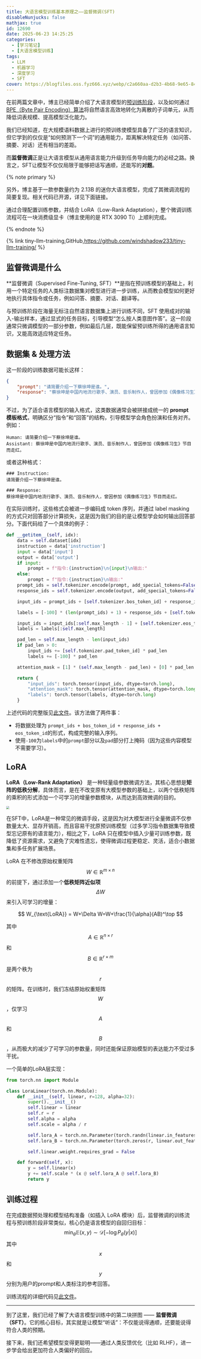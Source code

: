 ```yaml
---
title: 大语言模型训练基本原理之——监督微调(SFT)
disableNunjucks: false
mathjax: true
id: 12690
date: 2025-06-23 14:25:25
categories:
  - [学习笔记]
  - [大语言模型训练]
tags:
  - LLM
  - 机器学习
  - 深度学习
  - SFT
cover: https://blogfiles.oss.fyz666.xyz/webp/c2a660aa-d2b3-4b68-9e65-841abf6e6584.webp
---
```


在前两篇文章中，博主已经简单介绍了大语言模型的[预训练阶段](/blog/12634/)，以及如何通过[BPE（Byte Pair Encoding）算法](/blog/12679/)将自然语言高效地转化为离散的子词单元，从而降低词表规模、提高模型泛化能力。

我们已经知道，在大规模语料数据上进行的预训练使模型具备了广泛的语言知识，但它学到的仅仅是“如何预测下一个词”的通用能力，距离解决特定任务（如问答、摘要、对话）还有相当的差距。

而**监督微调**正是让大语言模型从通用语言能力升级到任务导向能力的必经之路。换言之，SFT让模型不仅仅局限于能够把话写通顺，还能写的**对题**。

{% note primary %}

另外，博主基于一款参数量约为 2.13B 的迷你大语言模型，完成了其微调流程的简要复现。相关代码已开源，详见下面链接。

通过合理配置训练参数，并结合 LoRA（Low-Rank Adaptation），整个微调训练流程可在一块消费级显卡（博主使用的是 RTX 3090 Ti）上顺利完成。

{% endnote %}

{% link tiny-llm-training,GitHub,https://github.com/windshadow233/tiny-llm-training/ %}

## 监督微调是什么

**监督微调（Supervised Fine-Tuning, SFT）**是指在预训练模型的基础上，利用一个特定任务的人类标注数据集对模型进行进一步训练，从而教会模型如何更好地执行具体指令或任务，例如问答、摘要、对话、翻译等。

与预训练阶段在海量无标注自然语言数据集上进行训练不同，SFT 使用成对的输入-输出样本，通过显式的任务目标，引导模型“怎么按人类意图作答”。这一阶段通常只微调模型的一部分参数，例如最后几层，既能保留预训练所得的通用语言知识，又能高效适应特定任务。

## 数据集 & 处理方法

这一阶段的训练数据可能长这样：

```json
{
    "prompt": "请简要介绍一下蔡徐坤是谁。",
    "response": "蔡徐坤是中国内地流行歌手、演员、音乐制作人，曾因参加《偶像练习生》节目而走红。"
}
```

不过，为了适合语言模型的输入格式，这类数据通常会被拼接成统一的 **prompt 模板格式**，明确区分“指令”和“回答”的结构，引导模型学会角色扮演和任务对齐。例如：

```raw
Human: 请简要介绍一下蔡徐坤是谁。
Assistant: 蔡徐坤是中国内地流行歌手、演员、音乐制作人，曾因参加《偶像练习生》节目而走红。
```

或者这种格式：

```raw
### Instruction:
请简要介绍一下蔡徐坤是谁。

### Response:
蔡徐坤是中国内地流行歌手、演员、音乐制作人，曾因参加《偶像练习生》节目而走红。
```

在实际训练时，这些格式会被进一步编码成 token 序列，并通过 label masking 的方式只对回答部分计算损失，这是因为我们的目的是让模型学会如何输出回答部分。下面代码给了一个具体的例子：

```python
def __getitem__(self, idx):
    data = self.dataset[idx]
    instruction = data['instruction']
    input = data['input']
    output = data['output']
    if input:
        prompt = f"指令:{instruction}\n{input}\n输出:"
    else:
        prompt = f"指令:{instruction}\n输出:"
    prompt_ids = self.tokenizer.encode(prompt, add_special_tokens=False)
    response_ids = self.tokenizer.encode(output, add_special_tokens=False)

    input_ids = prompt_ids + [self.tokenizer.bos_token_id] + response_ids

    labels = [-100] * (len(prompt_ids) + 1) + response_ids + [self.tokenizer.eos_token_id]

    input_ids = input_ids[:self.max_length - 1] + [self.tokenizer.eos_token_id]
    labels = labels[:self.max_length]

    pad_len = self.max_length - len(input_ids)
    if pad_len > 0:
        input_ids += [self.tokenizer.pad_token_id] * pad_len
        labels += [-100] * pad_len

    attention_mask = [1] * (self.max_length - pad_len) + [0] * pad_len

    return {
        "input_ids": torch.tensor(input_ids, dtype=torch.long),
        "attention_mask": torch.tensor(attention_mask, dtype=torch.long),
        "labels": torch.tensor(labels, dtype=torch.long)
    }
```

上述代码的完整版见[此文件](https://github.com/windshadow233/tiny-llm-training/blob/main/SFT/dataset.py)。该方法做了两件事：

- 将数据处理为 `prompt_ids + bos_token_id + response_ids + eos_token_id`的形式，构成完整的输入序列。
- 使用`-100`为`labels`中的`prompt`部分以及`pad`部分打上掩码（因为这些内容模型不需要学习）。

## LoRA

**LoRA（Low-Rank Adaptation）** 是一种轻量级参数微调方法，其核心思想是**矩阵的低秩分解**，具体而言，是在不改变原有大模型参数的基础上，以两个低秩矩阵的乘积的形式添加一个可学习的增量参数模块，从而达到高效微调的目的。

<img src="https://blogfiles.oss.fyz666.xyz/png/15e83f27-ab39-454f-ae39-391ad7589f49.png" style="zoom:50%;" />

在SFT中，LoRA是一种常见的微调手段，这是因为对大模型进行全量微调不仅参数量太大、显存开销高，而且容易干扰原预训练模型（过多学习指令数据集导致模型忘记原有的语言能力），相比之下，LoRA 只在模型中插入少量可训练参数，既降低了资源需求，又避免了灾难性遗忘，使得微调过程更稳定、灵活，适合小数据集和多任务扩展场景。

LoRA 在不修改原始权重矩阵 $$W\in\mathbb{R}^{m \times n}$$ 的前提下，通过添加一个**低秩矩阵近似项** $$\Delta W$$ 来引入可学习的增量：

$$
W_{\text{LoRA}} = W+\Delta W=W+\frac{1}{\alpha}(AB)^\top
$$


其中 $$A\in\mathbb{R}^{n \times r}$$ 和 $$B\in\mathbb{R}^{r \times m}$$ 是两个秩为 $$r$$ 的矩阵。在训练时，我们冻结原始权重矩阵 $$W$$，仅学习 $$A$$ 和 $$B$$，从而极大的减少了可学习的参数量，同时还能保证原始模型的表达能力不受过多干扰。

一个简单的LoRA层实现：

```python
from torch.nn import Module

class LoraLinear(torch.nn.Module):
    def __init__(self, linear, r=128, alpha=32):
        super().__init__()
        self.linear = linear
        self.r = r
        self.alpha = alpha
        self.scale = alpha / r

        self.lora_A = torch.nn.Parameter(torch.randn(linear.in_features, r) * 0.1)
        self.lora_B = torch.nn.Parameter(torch.zeros(r, linear.out_features))

        self.linear.weight.requires_grad = False

    def forward(self, x):
        y = self.linear(x)
        y += self.scale * (x @ self.lora_A @ self.lora_B)
        return y
```

## 训练过程

在完成数据预处理和模型结构准备（如插入 LoRA 模块）后，监督微调的训练流程与预训练阶段非常类似，核心仍是语言模型的自回归目标：
$$
\min_\theta\mathbb E(x,y)\sim\mathcal{D}[-\log P_\theta(y|x)]
$$
其中 $$x$$ 和 $$y$$ 分别为用户的prompt和人类标注的参考回答。

训练流程的详细代码见[此文件](https://github.com/windshadow233/tiny-llm-training/blob/main/sft_training.py)。

---

到了这里，我们已经了解了大语言模型训练中的第二块拼图 —— **监督微调（SFT）**。它的核心目标，其实就是让模型“听话”：不仅能说得通顺，还要能说得符合人类的预期。

接下来，我们还希望模型变得更聪明——通过人类反馈优化（比如 RLHF），进一步学会给出更加符合人类偏好的回应。